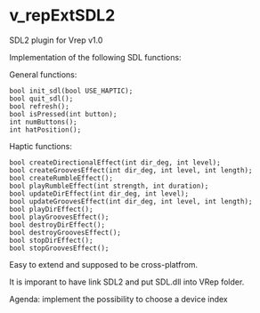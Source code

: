 # v_repExtSDL2
SDL2 plugin for Vrep v1.0

Implementation of the following SDL functions:

General functions:

	bool init_sdl(bool USE_HAPTIC);
	bool quit_sdl();
	bool refresh();
	bool isPressed(int button);
	int numButtons();
	int hatPosition();

Haptic functions:

	bool createDirectionalEffect(int dir_deg, int level);
	bool createGroovesEffect(int dir_deg, int level, int length);
	bool createRumbleEffect();
	bool playRumbleEffect(int strength, int duration);
	bool updateDirEffect(int dir_deg, int level);
	bool updateGroovesEffect(int dir_deg, int level, int length);
	bool playDirEffect();
	bool playGroovesEffect();
	bool destroyDirEffect();
	bool destroyGroovesEffect();
	bool stopDirEffect();
	bool stopGroovesEffect();

Easy to extend and supposed to be cross-platfrom.

It is imporant to have link SDL2 and put SDL.dll into VRep folder.

Agenda:
implement the possibility to choose a device index

